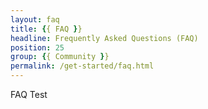 ```yaml
---
layout: faq
title: {{ FAQ }}
headline: Frequently Asked Questions (FAQ)
position: 25
group: {{ Community }}
permalink: /get-started/faq.html
---
```


FAQ Test


